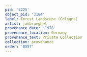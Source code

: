 ```yaml
---
pid: '5225'
object_pid: '3184'
label: Forest Landscape (Cologne)
artist: janbrueghel
provenance_date: '1976'
provenance_location: Germany
provenance_text: Private Collection
collection: provenance
order: '0557'
---
```

